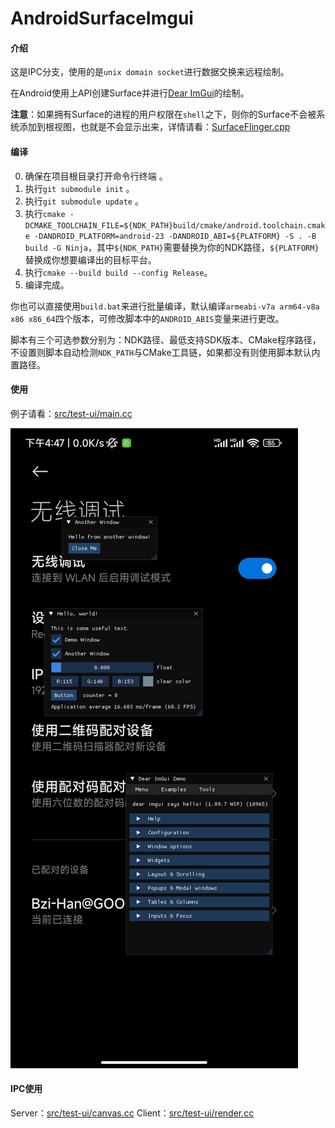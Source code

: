 # AndroidSurfaceImgui

#### 介绍

这是IPC分支，使用的是`unix domain socket`进行数据交换来远程绘制。

在Android使用上API创建Surface并进行[Dear ImGui](https://github.com/ocornut/imgui.git)的绘制。

**注意**：如果拥有Surface的进程的用户权限在`shell`之下，则你的Surface不会被系统添加到根视图，也就是不会显示出来，详情请看：[SurfaceFlinger.cpp](https://cs.android.com/android/platform/superproject/main/+/main:frameworks/native/services/surfaceflinger/SurfaceFlinger.cpp;l=4769)

#### 编译

0. 确保在项目根目录打开命令行终端 。
1. 执行`git submodule init` 。
2. 执行`git submodule update` 。
3. 执行`cmake -DCMAKE_TOOLCHAIN_FILE=${NDK_PATH}build/cmake/android.toolchain.cmake -DANDROID_PLATFORM=android-23 -DANDROID_ABI=${PLATFORM} -S . -B build -G Ninja`，其中`${NDK_PATH}`需要替换为你的NDK路径，`${PLATFORM}`替换成你想要编译出的目标平台。
4. 执行`cmake --build build --config Release`。
5. 编译完成。

你也可以直接使用`build.bat`来进行批量编译，默认编译`armeabi-v7a arm64-v8a x86 x86_64`四个版本，可修改脚本中的`ANDROID_ABIS`变量来进行更改。

脚本有三个可选参数分别为：NDK路径、最低支持SDK版本、CMake程序路径，不设置则脚本自动检测`NDK_PATH`与CMake工具链，如果都没有则使用脚本默认内置路径。

#### 使用

例子请看：[src/test-ui/main.cc](https://github.com/Bzi-Han/AndroidSurfaceImgui/blob/main-ipc/src/test-ui/main.cc)

![screenshot.jpg](https://github.com/Bzi-Han/AndroidSurfaceImgui/blob/main-ipc/screenshot.jpg)

#### IPC使用

Server：[src/test-ui/canvas.cc](https://github.com/Bzi-Han/AndroidSurfaceImgui/blob/main-ipc/src/test-ui/canvas.cc)
Client：[src/test-ui/render.cc](https://github.com/Bzi-Han/AndroidSurfaceImgui/blob/main-ipc/src/test-ui/render.cc)

